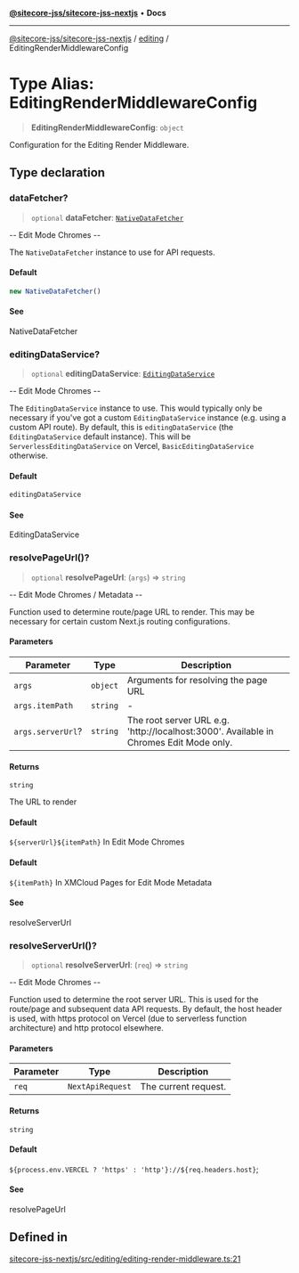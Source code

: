 [**@sitecore-jss/sitecore-jss-nextjs**](../../README.md) • **Docs**

***

[@sitecore-jss/sitecore-jss-nextjs](../../README.md) / [editing](../README.md) / EditingRenderMiddlewareConfig

# Type Alias: EditingRenderMiddlewareConfig

> **EditingRenderMiddlewareConfig**: `object`

Configuration for the Editing Render Middleware.

## Type declaration

### dataFetcher?

> `optional` **dataFetcher**: [`NativeDataFetcher`](../../index/classes/NativeDataFetcher.md)

-- Edit Mode Chromes --

The `NativeDataFetcher` instance to use for API requests.

#### Default

```ts
new NativeDataFetcher()
```

#### See

NativeDataFetcher

### editingDataService?

> `optional` **editingDataService**: [`EditingDataService`](../interfaces/EditingDataService.md)

-- Edit Mode Chromes --

The `EditingDataService` instance to use.
This would typically only be necessary if you've got a custom `EditingDataService` instance (e.g. using a custom API route).
By default, this is `editingDataService` (the `EditingDataService` default instance).
This will be `ServerlessEditingDataService` on Vercel, `BasicEditingDataService` otherwise.

#### Default

```ts
editingDataService
```

#### See

EditingDataService

### resolvePageUrl()?

> `optional` **resolvePageUrl**: (`args`) => `string`

-- Edit Mode Chromes / Metadata --

Function used to determine route/page URL to render.
This may be necessary for certain custom Next.js routing configurations.

#### Parameters

| Parameter | Type | Description |
| ------ | ------ | ------ |
| `args` | `object` | Arguments for resolving the page URL |
| `args.itemPath` | `string` | - |
| `args.serverUrl`? | `string` | The root server URL e.g. 'http://localhost:3000'. Available in Chromes Edit Mode only. |

#### Returns

`string`

The URL to render

#### Default

`${serverUrl}${itemPath}` In Edit Mode Chromes

#### Default

`${itemPath}` In XMCloud Pages for Edit Mode Metadata

#### See

resolveServerUrl

### resolveServerUrl()?

> `optional` **resolveServerUrl**: (`req`) => `string`

-- Edit Mode Chromes --

Function used to determine the root server URL. This is used for the route/page and subsequent data API requests.
By default, the host header is used, with https protocol on Vercel (due to serverless function architecture) and http protocol elsewhere.

#### Parameters

| Parameter | Type | Description |
| ------ | ------ | ------ |
| `req` | `NextApiRequest` | The current request. |

#### Returns

`string`

#### Default

`${process.env.VERCEL ? 'https' : 'http'}://${req.headers.host}`;

#### See

resolvePageUrl

## Defined in

[sitecore-jss-nextjs/src/editing/editing-render-middleware.ts:21](https://github.com/Sitecore/jss/blob/fe1d78ae02ea5d97f1dff80e45e93416079d4dc7/packages/sitecore-jss-nextjs/src/editing/editing-render-middleware.ts#L21)
